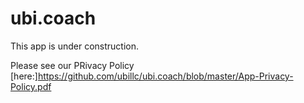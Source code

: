 # ubi.coach

This app is under construction.

Please see our PRivacy Policy [here:]<https://github.com/ubillc/ubi.coach/blob/master/App-Privacy-Policy.pdf>
